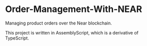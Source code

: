 # Order-Management-With-NEAR

Managing product orders over the Near blockchain.

This project is written in AssemblyScript, which is a derivative of TypeScript.
